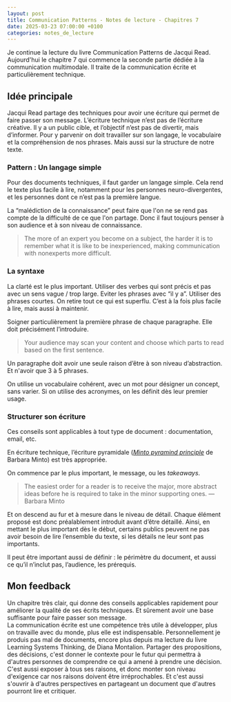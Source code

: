 ```yaml
---
layout: post
title: Communication Patterns - Notes de lecture - Chapitres 7
date: 2025-03-23 07:00:00 +0100
categories: notes_de_lecture
---
```

Je continue la lecture du livre Communication Patterns de Jacqui Read. 
Aujourd'hui le chapitre 7 qui commence la seconde partie dédiée à la communication multimodale. 
Il traite de la communication écrite et particulièrement technique. 

## Idée principale
Jacqui Read partage des techniques pour avoir une écriture qui permet de faire passer son message. 
L’écriture technique n’est pas de l’écriture créative. 
Il y a un public cible, et l’objectif n’est pas de divertir, mais d’informer. 
Pour y parvenir on doit travailler sur son langage, le vocabulaire et la compréhension de nos phrases. 
Mais aussi sur la structure de notre texte. 

### Pattern : Un langage simple
Pour des documents techniques, il faut garder un langage simple. 
Cela rend le texte plus facile à lire, notamment pour les personnes neuro-divergentes, et les personnes dont ce n’est pas la première langue. 

La “malédiction de la connaissance” peut faire que l'on ne se rend pas compte de la difficulté de ce que l'on partage. 
Donc il faut toujours penser à son audience et à son niveau de connaissance. 

> The more of an expert you become on a subject, the harder it is to remember what it is like to be inexperienced, making communication with nonexperts more difficult.

### La syntaxe
La clarté est le plus important. 
Utiliser des verbes qui sont précis et pas avec un sens vague / trop large. 
Eviter les phrases avec “il y a”. 
Utiliser des phrases courtes. 
On retire tout ce qui est superflu. 
C’est à la fois plus facile à lire, mais aussi à maintenir. 

Soigner particulièrement la première phrase de chaque paragraphe. 
Elle doit précisément l’introduire. 

> Your audience may scan your content and choose which parts to read based on the first sentence.

Un paragraphe doit avoir une seule raison d’être à son niveau d’abstraction. 
Et n'avoir que 3 à 5 phrases. 

On utilise un vocabulaire cohérent, avec un mot pour désigner un concept, sans varier.
Si on utilise des acronymes, on les définit dès leur premier usage. 

### Structurer son écriture
Ces conseils sont applicables à tout type de document : documentation, email, etc. 

En écriture technique, l’écriture pyramidale (*[Minto pyramind principle](https://untools.co/minto-pyramid/)* de Barbara Minto) est très appropriée. 

On commence par le plus important, le message, ou les *takeaways*. 

> The easiest order for a reader is to receive the major, more abstract ideas before he is required to take in the minor supporting ones. — Barbara Minto

Et on descend au fur et à mesure dans le niveau de détail. 
Chaque élément proposé est donc préalablement introduit avant d’être détaillé. 
Ainsi, en mettant le plus important dès le début, certains publics peuvent ne pas avoir besoin de lire l’ensemble du texte, si les détails ne leur sont pas importants. 

Il peut être important aussi de définir : le périmètre du document, et aussi ce qu’il n’inclut pas, l’audience, les prérequis.


## Mon feedback
Un chapitre très clair, qui donne des conseils applicables rapidement pour améliorer la qualité de ses écrits techniques. 
Et sûrement avoir une base suffisante pour faire passer son message.  
La communication écrite est une compétence très utile à développer, plus on travaille avec du monde, plus elle est indispensable. 
Personnellement je produis pas mal de documents, encore plus depuis ma lecture du livre Learning Systems Thinking, de Diana Montalion. 
Partager des propositions, des décisions, c'est donner le contexte pour le futur qui permettra à d'autres personnes de comprendre ce qui a amené à prendre une décision. 
C'est aussi exposer à tous ses raisons, et donc monter son niveau d'exigence car nos raisons doivent être irréprochables. 
Et c'est aussi s'ouvrir à d'autres perspectives en partageant un document que d'autres pourront lire et critiquer. 